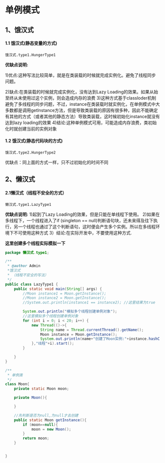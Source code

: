 # 单例模式

## 1、饿汉式
#### 1.1 饿汉式(静态变量的方式)
```
饿汉式.type1.HungerType1
```

**优缺点说明:**

1)优点:这种写法比较简单，就是在类装载的时候就完成实例化。避免了线程同步问题。

2)缺点:在类装载的时候就完成实例化，没有达到Lazy Loading的效果。如果从始至终从未使用过这个实例，则会造成内存的浪费
3)这种方式基于classloder机制避免了多线程的同步问题，不过，instance在类装载时就实例化，在单例模式中大多数都是调用getlnstance方法，但是导致类装载的原因有很多种，因此不能确定有其他的方式（或者其他的静态方法）导致类装载，这时候初始化instance就没有达到lazy loading的效果
4)结论:这种单例模式可用，可能造成内存浪费，类初始化时就创建当前的实例对象

#### 1.2 饿汉式(静态代码块的方式)

```
饿汉式.type2.HungerType2
```

优缺点：同上面的方式一样，只不过初始化的时间不同

## 2、懒汉式

#### 2.1懒汉式（线程不安全的方式）

```
懒汉式.type1.LazyType1
```

**优缺点说明:**
1)起到了Lazy Loading的效果，但是只能在单线程下使用。
2)如果在多线程下，一个线程进入了if (singleton == null)判断语句块，还未来得及往下执行，另一个线程也通过了这个判断语句，这时便会产生多个实例。所以在多线程环境下不可使用这种方式
3）结论:在实际开发中，不要使用这种方式.

**这里创建多个线程实际模拟一下**

```java
package 懒汉式.type1;

/**
 * @author Admin
 *饿汉式
 * （线程不安全的写法）
 */
public class LazyType1 {
    public static void main(String[] args) {
        //Moon instance1 = Moon.getInstance();
        //Moon instance2 = Moon.getInstance();
        //System.out.println(instance1 == instance2); //这里结果为true

        System.out.println("模拟多个线程创建单例对象");
        //这里模拟多个线程创建单例对象
        for (int i = 0; i < 20; i++) {
            new Thread(()->{
                String name = Thread.currentThread().getName();
                Moon instance = Moon.getInstance();
                System.out.println(name+"创建了Moon实例:"+instance.hashCode());
            },"线程"+i).start();
        }

    }
}

/**
 * 单例类
 */
class Moon{
    private static Moon moon;

    private Moon(){

    }

    //先判断是否为null,为null才去创建
    public static Moon getInstance(){
        if (moon==null){
            moon = new Moon();
        }
        return moon;
    }


}
```

